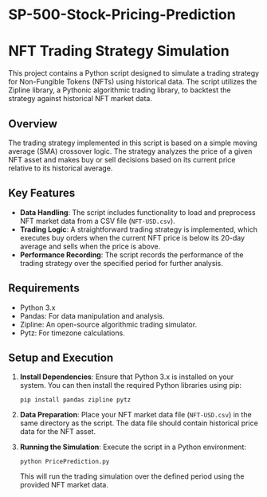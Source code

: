 # SP-500-Stock-Pricing-Prediction

# NFT Trading Strategy Simulation

This project contains a Python script designed to simulate a trading strategy for Non-Fungible Tokens (NFTs) using historical data. The script utilizes the Zipline library, a Pythonic algorithmic trading library, to backtest the strategy against historical NFT market data.

## Overview

The trading strategy implemented in this script is based on a simple moving average (SMA) crossover logic. The strategy analyzes the price of a given NFT asset and makes buy or sell decisions based on its current price relative to its historical average.

## Key Features

- **Data Handling**: The script includes functionality to load and preprocess NFT market data from a CSV file (`NFT-USD.csv`).
- **Trading Logic**: A straightforward trading strategy is implemented, which executes buy orders when the current NFT price is below its 20-day average and sells when the price is above.
- **Performance Recording**: The script records the performance of the trading strategy over the specified period for further analysis.

## Requirements

- Python 3.x
- Pandas: For data manipulation and analysis.
- Zipline: An open-source algorithmic trading simulator.
- Pytz: For timezone calculations.

## Setup and Execution

1. **Install Dependencies**:
   Ensure that Python 3.x is installed on your system. You can then install the required Python libraries using pip:
   ```
   pip install pandas zipline pytz
   ```

2. **Data Preparation**:
   Place your NFT market data file (`NFT-USD.csv`) in the same directory as the script. The data file should contain historical price data for the NFT asset.

3. **Running the Simulation**:
   Execute the script in a Python environment:
   ```
   python PricePrediction.py
   ```
   This will run the trading simulation over the defined period using the provided NFT market data.





